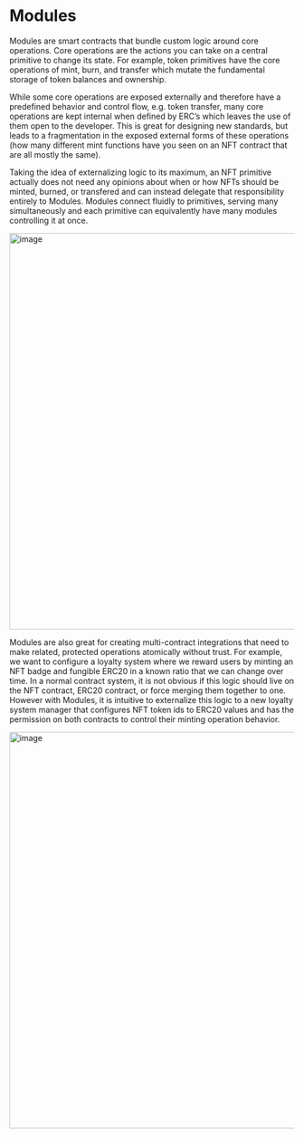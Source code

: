 # Modules

Modules are smart contracts that bundle custom logic around core operations. Core operations are the actions you can take on a central primitive to change its state. For example, token primitives have the core operations of mint, burn, and transfer which mutate the fundamental storage of token balances and ownership.

While some core operations are exposed externally and therefore have a predefined behavior and control flow, e.g. token transfer, many core operations are kept internal when defined by ERC’s which leaves the use of them open to the developer. This is great for designing new standards, but leads to a fragmentation in the exposed external forms of these operations (how many different mint functions have you seen on an NFT contract that are all mostly the same).

Taking the idea of externalizing logic to its maximum, an NFT primitive actually does not need any opinions about when or how NFTs should be minted, burned, or transfered and can instead delegate that responsibility entirely to Modules. Modules connect fluidly to primitives, serving many simultaneously and each primitive can equivalently have many modules controlling it at once.

<img width="700" alt="image" src="https://station-images.nyc3.digitaloceanspaces.com/fe64194d-02ca-4885-9587-def13891708d.png">

Modules are also great for creating multi-contract integrations that need to make related, protected operations atomically without trust. For example, we want to configure a loyalty system where we reward users by minting an NFT badge and fungible ERC20 in a known ratio that we can change over time. In a normal contract system, it is not obvious if this logic should live on the NFT contract, ERC20 contract, or force merging them together to one. However with Modules, it is intuitive to externalize this logic to a new loyalty system manager that configures NFT token ids to ERC20 values and has the permission on both contracts to control their minting operation behavior.

<img width="700" alt="image" src="https://station-images.nyc3.digitaloceanspaces.com/2f1e787d-fc33-4b38-9963-a7b7d5fe0d4f.png">
